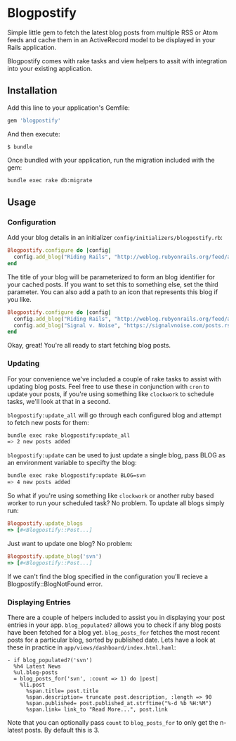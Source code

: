 # Blogpostify

Simple little gem to fetch the latest blog posts from multiple RSS or Atom feeds and cache them in an ActiveRecord model to be displayed in your Rails application.

Blogpostify comes with rake tasks and view helpers to assit with integration into your existing application.

## Installation

Add this line to your application's Gemfile:

```ruby
gem 'blogpostify'
```

And then execute:

    $ bundle

Once bundled with your application, run the migration included with the gem:

```sh
bundle exec rake db:migrate
```

## Usage

### Configuration
Add your blog details in an initializer `config/initializers/blogpostify.rb`:

```ruby
Blogpostify.configure do |config|
  config.add_blog("Riding Rails", "http://weblog.rubyonrails.org/feed/atom.xml")
end
```

The title of your blog will be parameterized to form an blog identifier for your cached posts. If you want to set this to something else, set the third parameter. You can also add a path to an icon that represents this blog if you like.

```ruby
Blogpostify.configure do |config|
  config.add_blog("Riding Rails", "http://weblog.rubyonrails.org/feed/atom.xml")
  config.add_blog("Signal v. Noise", "https://signalvnoise.com/posts.rss", "svn", "https://basecamp.com/assets/general/basecamp.png")
end
```

Okay, great! You're all ready to start fetching blog posts.

### Updating

For your convenience we've included a couple of rake tasks to assist with updating blog posts. Feel free to use these in conjunction with `cron` to update your posts, if you're using something like `clockwork` to schedule tasks, we'll look at that in a second.

`blogpostify:update_all` will go through each configured blog and attempt to fetch new posts for them:

```sh
bundle exec rake blogpostify:update_all
=> 2 new posts added
```

`blogpostify:update` can be used to just update a single blog, pass BLOG as an environment variable to specifty the blog:

```sh
bundle exec rake blogpostify:update BLOG=svn
=> 4 new posts added
```

So what if you're using something like `clockwork` or another ruby based worker to run your scheduled task? No problem. To update all blogs simply run:

```ruby
Blogpostify.update_blogs
=> [#<Blogpostify::Post...]
```

Just want to update one blog? No problem:

```ruby
Blogpostify.update_blog('svn')
=> [#<Blogpostify::Post...]
```

If we can't find the blog specified in the configuration you'll recieve a Blogpostify::BlogNotFound error.

### Displaying Entries

There are a couple of helpers included to assist you in displaying your post entries in your app. `blog_populated?` allows you to check if any blog posts have been fetched for a blog yet. `blog_posts_for` fetches the most recent posts for a particular blog, sorted by published date. Lets have a look at these in practice in `app/views/dashboard/index.html.haml`:

```haml
- if blog_populated?('svn')
  %h4 Latest News
  %ul.blog-posts
  = blog_posts_for('svn', :count => 1) do |post|
    %li.post
      %span.title= post.title
      %span.description= truncate post.description, :length => 90
      %span.published= post.published_at.strftime("%-d %b %H:%M")
      %span.link= link_to "Read More...", post.link
```

Note that you can optionally pass `count` to `blog_posts_for` to only get the n-latest posts. By default this is 3.
